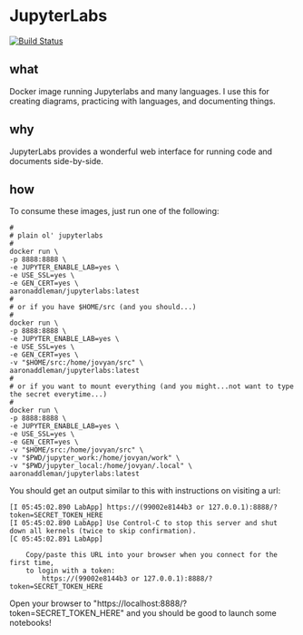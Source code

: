# JupyterLabs

[![Build Status](https://travis-ci.org/aaronaddleman/jupyterlabs.svg?branch=master)](https://travis-ci.org/aaronaddleman/jupyterlabs)

## what

Docker image running Jupyterlabs and many languages. I use this for creating diagrams, practicing with languages, and documenting things.

## why

JupyterLabs provides a wonderful web interface for running code and documents side-by-side.

## how

To consume these images, just run one of the following:

```
#
# plain ol' jupyterlabs
#
docker run \
-p 8888:8888 \
-e JUPYTER_ENABLE_LAB=yes \
-e USE_SSL=yes \
-e GEN_CERT=yes \
aaronaddleman/jupyterlabs:latest
#
# or if you have $HOME/src (and you should...)
#
docker run \
-p 8888:8888 \
-e JUPYTER_ENABLE_LAB=yes \
-e USE_SSL=yes \
-e GEN_CERT=yes \
-v "$HOME/src:/home/jovyan/src" \
aaronaddleman/jupyterlabs:latest
#
# or if you want to mount everything (and you might...not want to type the secret everytime...)
# 
docker run \
-p 8888:8888 \
-e JUPYTER_ENABLE_LAB=yes \
-e USE_SSL=yes \
-e GEN_CERT=yes \
-v "$HOME/src:/home/jovyan/src" \
-v "$PWD/jupyter_work:/home/jovyan/work" \
-v "$PWD/jupyter_local:/home/jovyan/.local" \
aaronaddleman/jupyterlabs:latest
```

You should get an output similar to this with instructions on visiting a url:

```
[I 05:45:02.890 LabApp] https://(99002e8144b3 or 127.0.0.1):8888/?token=SECRET_TOKEN_HERE
[I 05:45:02.890 LabApp] Use Control-C to stop this server and shut down all kernels (twice to skip confirmation).
[C 05:45:02.891 LabApp]

    Copy/paste this URL into your browser when you connect for the first time,
    to login with a token:
        https://(99002e8144b3 or 127.0.0.1):8888/?token=SECRET_TOKEN_HERE
```

Open your browser to "https://localhost:8888/?token=SECRET_TOKEN_HERE" and you should be good to launch some notebooks!
